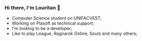 ### Hi there, I'm Louritan 🦝

- Computer Science student on UNIFACVEST;
- Working on Plasoft as technical support;
- I'm looking to be a developer;
- Like to play League, Ragnarok Online, Souls and many others;
